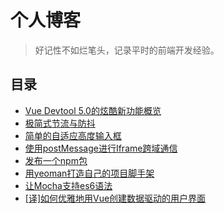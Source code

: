 # 个人博客
> 好记性不如烂笔头，记录平时的前端开发经验。

## 目录
- [Vue Devtool 5.0的炫酷新功能概览](./docs/07.md)
- [极简式节流与防抖](./docs/06.md)
- [简单的自适应高度输入框](https://greenfavo.github.io/blog/demo/auto-height-textarea.html)
- [使用postMessage进行Iframe跨域通信](./docs/05.md)
- [发布一个npm包](./docs/04.md)
- [用yeoman打造自己的项目脚手架](./docs/03.md)
- [让Mocha支持es6语法](./docs/02.md)
- [[译]如何优雅地用Vue创建数据驱动的用户界面](./docs/01.md)
